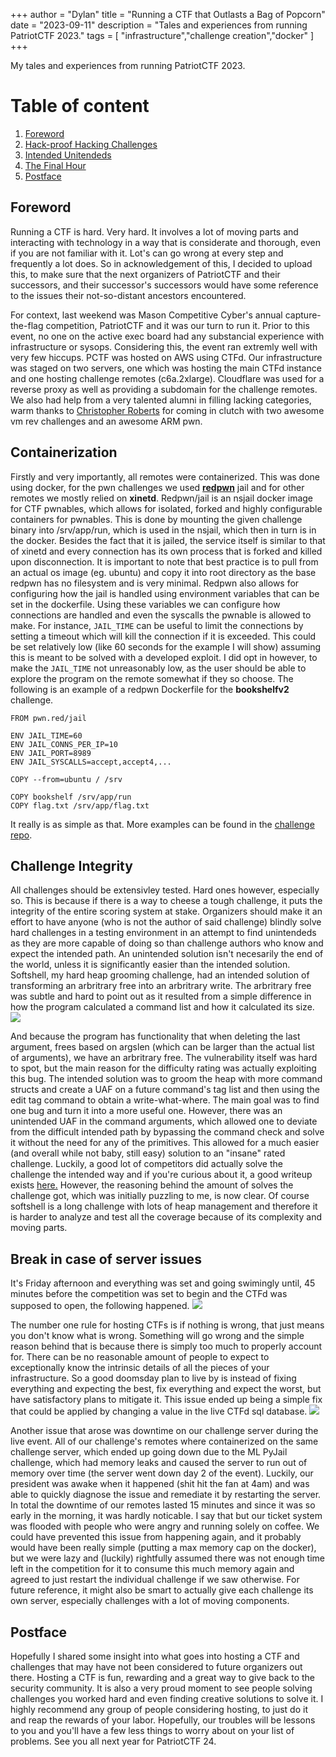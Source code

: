 +++
author = "Dylan"
title = "Running a CTF that Outlasts a Bag of Popcorn"
date = "2023-09-11"
description = "Tales and experiences from running PatriotCTF 2023."
tags = [
    "infrastructure","challenge creation","docker"
]
+++

My tales and experiences from running PatriotCTF 2023.
<!--more-->

# Table of content
1. [Foreword](#foreword)
2. [Hack-proof Hacking Challenges](#containerization)
3. [Intended Unitendeds](#integrity)
4. [The Final Hour](#popcorn)
5. [Postface](#postface)

## Foreword
<a name="foreword"></a>
Running a CTF is hard. Very hard. It involves a lot of moving parts and interacting with technology in a way that is considerate and thorough, even if you are not familiar with it.
Lot's can go wrong at every step and frequently a lot does. So in acknowledgement of this, I decided to upload this, to make sure that the next organizers of PatriotCTF and their successors, and their successor's successors would have some reference to the issues their not-so-distant ancestors encountered.

For context, last weekend was Mason Competitive Cyber's annual capture-the-flag competition, PatriotCTF and it was our turn to run it.
Prior to this event, no one on the active exec board had any substancial experience with infrastructure or sysops. Considering this, the event ran extremly well with very few hiccups. PCTF was hosted on AWS using CTFd. Our infrastructure was staged on two servers, one which was hosting the main CTFd instance and one hosting challenge remotes (c6a.2xlarge). Cloudflare was used for a reverse proxy as well as providing a subdomain for the challenge remotes.
We also had help from a very talented alumni in filling lacking categories, warm thanks to <a href="https://github.com/ChrisTheCoolHut">Christopher Roberts</a> for coming in clutch with two awesome vm rev challenges and an awesome ARM pwn.


## Containerization
<a name="containerization"></a>
Firstly and very importantly, all remotes were containerized. This was done using docker, for the pwn challenges we used <a href="https://github.com/redpwn/jail">**redpwn**</a> jail and for other remotes we mostly relied on **xinetd**. Redpwn/jail is an nsjail docker image for CTF pwnables, which allows for isolated, forked and highly configurable containers for pwnables. This is done by mounting the given challenge binary into /srv/app/run, which is used in the nsjail, which then in turn is in the docker. Besides the fact that it is jailed, the service itself is similar to that of xinetd and every connection has its own process that is forked and killed upon disconnection. It is important to note that best practice is to pull from an actual os image (eg. ubuntu) and copy it into root directory as the base redpwn has no filesystem and is very minimal. Redpwn also allows for configuring how the jail is handled using environment variables that can be set in the dockerfile. Using these variables we can configure how connections are handled and even the syscalls the pwnable is allowed to make. For instance, `JAIL_TIME` can be useful to limit the connections by setting a timeout which will kill the connection if it is exceeded. This could be set relatively low (like 60 seconds for the example I will show) assuming this is meant to be solved with a developed exploit. I did opt in however, to make the `JAIL_TIME` not unreasonably low, as the user should be able to explore the program on the remote somewhat if they so choose. The following is an example of a redpwn Dockerfile for the **bookshelfv2** challenge. 
```docker
FROM pwn.red/jail

ENV JAIL_TIME=60
ENV JAIL_CONNS_PER_IP=10
ENV JAIL_PORT=8989
ENV JAIL_SYSCALLS=accept,accept4,...

COPY --from=ubuntu / /srv

COPY bookshelf /srv/app/run
COPY flag.txt /srv/app/flag.txt
```
It really is as simple as that. More examples can be found in the <a href="https://github.com/MasonCompetitiveCyber/PatriotCTF2023/tree/main">challenge repo</a>.

## Challenge Integrity
<a name="integrity"></a>
All challenges should be extensivley tested. Hard ones however, especially so. This is because if there is a way to cheese a tough challenge, it puts the integrity of the entire scoring system at stake. Organizers should make it an effort to have anyone (who is not the author of said challenge) blindly solve hard challenges in a testing environment in an attempt to find unintendeds as they are more capable of doing so than challenge authors who know and expect the intended path. An unintended solution isn't necesarily the end of the world, unless it is significantly easier than the intended solution. Softshell, my hard heap grooming challenge, had an intended solution of transforming an arbritrary free into an arbritrary write. The arbritrary free was subtle and hard to point out as it resulted from a simple difference in how the program calculated a command list and how it calculated its size.
<img src="/assets/2023-09-11/3.png"/>

And because the program has functionality that when deleting the last argument, frees based on argslen (which can be larger than the actual list of arguments), we have an arbritrary free. The vulnerability itself was hard to spot, but the main reason for the difficulty rating was actually exploiting this bug. The intended solution was to groom the heap with more command structs and create a UAF on a future command's tag list and then using the edit tag command to obtain a write-what-where. The main goal was to find one bug and turn it into a more useful one. However, there was an unintended UAF in the command arguments, which allowed one to deviate from the difficult intended path by bypassing the command check and solve it without the need for any of the primitives. This allowed for a much easier (and overall while not baby, still easy) solution to an "insane" rated challenge. Luckily, a good lot of competitors did actually solve the challenge the intended way and if you're curious about it, a good writeup exists <a href="https://ctf.krloer.com/writeups/patriotctf/softshell/">here.</a> However, the reasoning behind the amount of solves the challenge got, which was initially puzzling to me, is now clear. Of course softshell is a long challenge with lots of heap management and therefore it is harder to analyze and test all the coverage because of its complexity and moving parts.

## Break in case of server issues
<a name="popcorn"></a>
It's Friday afternoon and everything was set and going swimingly until, 45 minutes before the competition was set to begin and the CTFd was supposed to open, the following happened.
<img src="/assets/2023-09-11/1.png"/>

The number one rule for hosting CTFs is if nothing is wrong, that just means you don't know what is wrong. Something will go wrong and the simple reason behind that is because there is simply too much to properly account for. There can be no reasonable amount of people to expect to exceptionally know the intrinsic details of all the pieces of your infrastructure. So a good doomsday plan to live by is instead of fixing everything and expecting the best, fix everything and expect the worst, but have satisfactory plans to mitigate it. This issue ended up being a simple fix that could be applied by changing a value in the live CTFd sql database.
<img src="/assets/2023-09-11/2.png"/>

Another issue that arose was downtime on our challenge server during the live event. All of our challenge's remotes where containerized on the same challenge server, which ended up going down due to the ML PyJail challenge, which had memory leaks and caused the server to run out of memory over time (the server went down day 2 of the event). Luckily, our president was awake when it happened (shit hit the fan at 4am) and was able to quickly diagnose the issue and remediate it by restarting the server. In total the downtime of our remotes lasted 15 minutes and since it was so early in the morning, it was hardly noticable. I say that but our ticket system was flooded with people who were angry and running solely on coffee. We could have prevented this issue from happening again, and it probably would have been really simple (putting a max memory cap on the docker), but we were lazy and (luckily) rightfully assumed there was not enough time left in the competition for it to consume this much memory again and agreed to just restart the individual challenge if we saw otherwise. For future reference, it might also be smart to actually give each challenge its own server, especially challenges with a lot of moving components.

## Postface
<a name="postface"></a>
Hopefully I shared some insight into what goes into hosting a CTF and challenges that may have not been considered to future organizers out there. Hosting a CTF is fun, rewarding and a great way to give back to the security community. It is also a very proud moment to see people solving challenges you worked hard and even finding creative solutions to solve it. I highly recommend any group of people considering hosting, to just do it and reap the rewards of your labor. Hopefully, our troubles will be lessons to you and you'll have a few less things to worry about on your list of problems. See you all next year for PatriotCTF 24.

